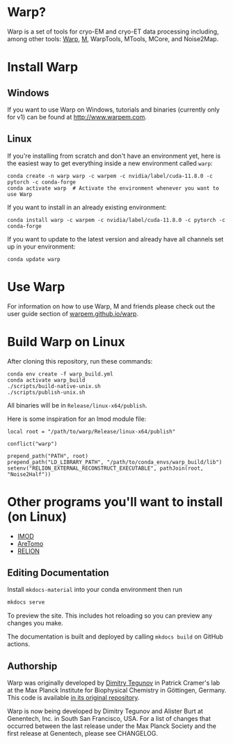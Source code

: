 # Warp?

Warp is a set of tools for cryo-EM and cryo-ET data processing including, among other tools: [Warp](https://doi.org/10.1038/s41592-019-0580-y), [M](https://doi.org/10.1038/s41592-020-01054-7), WarpTools, MTools, MCore, and Noise2Map.

# Install Warp

## Windows

If you want to use Warp on Windows, tutorials and binaries (currently only for v1) can be found at http://www.warpem.com.

## Linux

If you're installing from scratch and don't have an environment yet, here is the easiest way to get everything inside a new environment called `warp`:
```
conda create -n warp warp -c warpem -c nvidia/label/cuda-11.8.0 -c pytorch -c conda-forge
conda activate warp  # Activate the environment whenever you want to use Warp
```

If you want to install in an already existing environment:
```
conda install warp -c warpem -c nvidia/label/cuda-11.8.0 -c pytorch -c conda-forge
```

If you want to update to the latest version and already have all channels set up in your environment:
```
conda update warp
```

# Use Warp

For information on how to use Warp, M and friends please check out the user guide section
of [warpem.github.io/warp](https://warpem.github.io/warp/).

# Build Warp on Linux

After cloning this repository, run these commands:
```
conda env create -f warp_build.yml
conda activate warp_build
./scripts/build-native-unix.sh
./scripts/publish-unix.sh
```
All binaries will be in `Release/linux-x64/publish`.

Here is some inspiration for an lmod module file:
```
local root = "/path/to/warp/Release/linux-x64/publish"

conflict("warp")

prepend_path("PATH", root)
prepend_path("LD_LIBRARY_PATH", "/path/to/conda_envs/warp_build/lib")
setenv("RELION_EXTERNAL_RECONSTRUCT_EXECUTABLE", pathJoin(root, "Noise2Half"))
```

# Other programs you'll want to install (on Linux)

- [IMOD](https://bio3d.colorado.edu/imod/)
- [AreTomo](https://github.com/czimaginginstitute/AreTomo2)
- [RELION](https://github.com/3dem/relion)

## Editing Documentation
Install `mkdocs-material` into your conda environment then run

```sh
mkdocs serve
```

To preview the site. This includes hot reloading so you can preview any changes you make.

The documentation is built and deployed by calling `mkdocs build` on GitHub actions.

## Authorship

Warp was originally developed by [Dimitry Tegunov](mailto:tegunov@gmail.com) in Patrick Cramer's lab at the Max Planck Institute for Biophysical Chemistry in Göttingen, Germany. This code is available [in its original repository](https://github.com/cramerlab/warp).

Warp is now being developed by Dimitry Tegunov and Alister Burt at Genentech, Inc. in South San Francisco, USA. For a list of changes that occurred between the last release under the Max Planck Society and the first release at Genentech, please see CHANGELOG.
